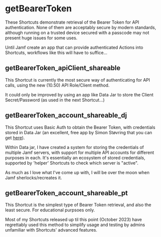 # getBearerToken

These Shortcuts demonstrate retrieval of the Bearer Token for API authentication. None of them are acceptably secure by modern standards, although running on a trusted device secured with a passcode may not present huge issues for some uses. 

Until Jamf create an app that can provide authenticated Actions into Shortcuts, workflows like this will have to suffice...

## getBearerToken_apiClient_shareable
This Shortcut is currently the most secure way of authenticating for API calls, using the new (10.50) API Role/Client method. 

It could only be improved by using an app like Data Jar to store the Client Secret/Password (as used in the next Shortcut...) 

## getBearerToken_account_shareable_dj
This Shortcut uses Basic Auth to obtain the Bearer Token, with credentials stored in Data Jar (an excellent, free app by Simon Støvring that you can get [here](https://apps.apple.com/au/app/data-jar/id1453273600)).

Within Data jar, I have created a system for storing the credentials of multiple Jamf servers, with support for multiple API accounts for different purposes in each. It's essentially an ecosystem of stored credentials, supported by 'helper' Shortcuts to check which server is "active". 

As much as I love what I've come up with, I will be over the moon when Jamf sherlocks/recreates it. 

## getBearerToken_account_shareable_pt
This Shortcut is the simplest type of Bearer Token retrieval, and also the least secure. For educational purpsoes only. 

Most of my Shortcuts released up til this point (October 2023) have regrettably used this method to simplify usage and testing by admins unfamiliar with Shortcuts' advanced features. 

